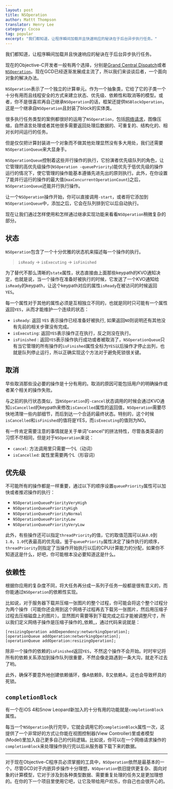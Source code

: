 ```yaml
---
layout: post
title: NSOperation
author: Mattt Thompson
translator: Henry Lee
category: Cocoa
tag: popular
excerpt: "我们都知道，让程序瞬间加载并且快速响应的秘诀在于后台异步执行任务。"
---
```


我们都知道，让程序瞬间加载并且快速响应的秘诀在于后台异步执行任务。

现在的Objective-C开发者一般有两个选择，分别是[Grand Central Dispatch](http://en.wikipedia.org/wiki/Grand_Central_Dispatch)或者[`NSOperation`](https://developer.apple.com/library/mac/#documentation/Cocoa/Reference/NSOperation_class/Reference/Reference.html)。现在GCD已经逐渐发展成主流了，所以我们来谈谈后者，一个面向对象的解决办法。

`NSOperation`表示了一个独立的计算单元。作为一个抽象类，它给了它的子类一个十分有用而且线程安全的方式来建立状态、优先级、依赖性和取消等的模型。或者，你不是很喜欢再自己继承`NSOperation`的话，框架还提供`NSBlockOperation`，这是一个继承自`NSOperation`且封装了block的实体类。

很多执行任务类型的案例都很好的运用了`NSOperation`，包括[网络请求](https://github.com/AFNetworking/AFNetworking/blob/master/AFNetworking/AFURLConnectionOperation.h)，图像压缩，自然语言处理或者其他很多需要返回处理后数据的、可重复的、结构化的、相对长时间运行的任务。

但是仅仅把计算封装进一个对象而不做其他处理显然没有多大用处，我们还需要`NSOperationQueue`来大显身手。

`NSOperationQueue`控制着这些并行操作的执行，它扮演者优先级队列的角色，让它管理的高优先级操作(`NSOperation -queuePriority`)能优先于低优先级的操作运行的情况下，使它管理的操作能基本遵循先进先出的原则执行。此外，在你设置了能并行运行的操作的最大值(`maxConcurrentOperationCount`)之后，`NSOperationQueue`还能并行执行操作。

让一个`NSOperation`操作开始，你可以直接调用`-start`，或者将它添加到`NSOperationQueue`中，添加之后，它会在队列排到它以后自动执行。

现在让我们通过怎样使用和怎样通过继承实现功能来看看`NSOperation`稍微复杂的部分。

## 状态

`NSOperation`包含了一个十分优雅的状态机来描述每一个操作的执行。

> `isReady` → `isExecuting` → `isFinished`

为了替代不那么清晰的`state`属性，状态直接由上面那些keypath的KVO通知决定，也就是说，当一个操作在准备好被执行的时候，它发送了一个KVO通知给`isReady`的keypath，让这个keypath对应的属性`isReady`在被访问的时候返回`YES`。

每一个属性对于其他的属性必须是互相独立不同的，也就是同时只可能有一个属性返回`YES`，从而才能维护一个连续的状态：
- `isReady`: 返回 `YES` 表示操作已经准备好被执行, 如果返回`NO`则说明还有其他没有先前的相关步骤没有完成。
- `isExecuting`: 返回`YES`表示操作正在执行，反之则没在执行。
- `isFinished` : 返回`YES`表示操作执行成功或者被取消了，`NSOperationQueue`只有当它管理的所有操作的`isFinished`属性全标为`YES`以后操作才停止出列，也就是队列停止运行，所以正确实现这个方法对于避免死锁很关键。

## 取消

早些取消那些没必要的操作是十分有用的。取消的原因可能包括用户的明确操作或者某个相关的操作失败。

与之前的执行状态类似，当`NSOperation`的`-cancel`状态调用的时候会通过KVO通知`isCancelled`的keypath来修改`isCancelled`属性的返回值，`NSOperation`需要尽快地清理一些内部细节，而后到达一个合适的最终状态。特别的，这个时候`isCancelled`和`isFinished`的值将是YES，而`isExecuting`的值则为NO。

有一件肯定需要注意的事情就是关于单词"cancel"的拼法特性，尽管各类英语的习惯不尽相同，但是对于`NSOperation`来说：
- `cancel`: 方法调用里只需要一个L（动词）
- `isCancelled`: 属性里需要两个L（形容词）

## 优先级

不可能所有的操作都是一样重要，通过以下的顺序设置`queuePriority`属性可以加快或者推迟操作的执行：

- `NSOperationQueuePriorityVeryHigh`
- `NSOperationQueuePriorityHigh`
- `NSOperationQueuePriorityNormal`
- `NSOperationQueuePriorityLow`
- `NSOperationQueuePriorityVeryLow`

此外，有些操作还可以指定`threadPriority`的值，它的取值范围可以从`0.0`到`1.0`，`1.0`代表最高的优先级。鉴于`queuePriority`属性决定了操作执行的顺序，`threadPriority`则指定了当操作开始执行以后的CPU计算能力的分配，如果你不知道这是什么，好吧，你可能根本没必要知道这是什么。

## 依赖性

根据你应用的复杂度不同，将大任务再分成一系列子任务一般都是很有意义的，而你能通过`NSOperation`的依赖性实现。

比如说，对于服务器下载并压缩一张图片的整个过程，你可能会将这个整个过程分为两个操作（可能你还会用到这个网络子过程再去下载另一张图片，然后用压缩子过程去压缩磁盘上的图片）。显然图片需要等到下载完成之后才能被调整尺寸，所以我们定义网络子操作是压缩子操作的_依赖_，通过代码来说就是：

~~~{objective-c}
[resizingOperation addDependency:networkingOperation];
[operationQueue addOperation:networkingOperation];
[operationQueue addOperation:resizingOperation];
~~~

除非一个操作的依赖的`isFinished`返回`YES`，不然这个操作不会开始。时时牢记将所有的依赖关系添加到操作队列很重要，不然会像走路遇到一条大沟，就走不过去了哟。

此外，确保不要意外地创建依赖循环，像A依赖B，B又依赖A，这也会导致杯具的死锁。

## `completionBlock`

有一个在iOS 4和Snow Leopard新加入的十分有用的功能就是`completionBlock`属性。

每当一个`NSOperation`执行完毕，它就会调用它的`completionBlock`属性一次，这提供了一个非常好的方式让你能在视图控制器(View Controller)里或者模型(Model)里加入自己更多自己的代码逻辑。比如说，你可以在一个网络请求操作的`completionBlock`来处理操作执行完以后从服务器下载下来的数据。

---

对于现在Objective-C程序员必须掌握的工具中，`NSOperation`依然是最基本的一个。尽管GCD对于内嵌异步操作十分理想，`NSOperation`依旧提供更复杂、面向对象的计算模型，它对于涉及到各种类型数据、需要重复处理的任务又是更加理想的。在你的下一个项目里使用它吧，让它及带给用户欢乐，你自己也会很开心的。

